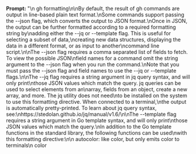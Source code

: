 **Prompt:**
"\n          gh formatting\n\nBy default, the result of gh commands are output in line-based plain text format.\nSome commands support passing the --json flag, which converts the output to JSON format.\nOnce in JSON, the output can be further formatted according to a required formatting string by\nadding either the --jq or --template flag. This is useful for selecting a subset of data,\ncreating new data structures, displaying the data in a different format, or as input to another\ncommand line script.\n\nThe --json flag requires a comma separated list of fields to fetch. To view the possible JSON\nfield names for a command omit the string argument to the --json flag when you run the command.\nNote that you must pass the --json flag and field names to use the --jq or --template flags.\n\nThe --jq flag requires a string argument in jq query syntax, and will only print\nthose JSON values which match the query. jq queries can be used to select elements from an\narray, fields from an object, create a new array, and more. The jq utility does not need\nto be installed on the system to use this formatting directive. When connected to a terminal,\nthe output is automatically pretty-printed. To learn about jq query syntax, see:\nhttps://stedolan.github.io/jq/manual/v1.6/\n\nThe --template flag requires a string argument in Go template syntax, and will only print\nthose JSON values which match the query.\nIn addition to the Go template functions in the standard library, the following functions can be used\nwith this formatting directive:\n\n  autocolor: like color, but only emits color to terminals\n  color <style> <input>: colorize input using https://github.com/mgutz/ansi\n  join <sep> <list>: joins values in the list using a separator\n  pluck <field> <list>: collects values of a field from all items in the input\n  tablerow <fields>...: aligns fields in output vertically as a table\n  tablerender: renders fields added by tablerow in place\n  timeago <time>: renders a timestamp as relative to now\n  timefmt <format> <time>: formats a timestamp using Go's Time.Format function\n  truncate <length> <input>: ensures input fits within length\n  hyperlink <url> <text>: renders a terminal hyperlink\n\n\nTo learn more about Go templates, see: https://golang.org/pkg/text/template/.\n\nExamples\n\n# default output format\n$ gh pr list\nShowing 23 of 23 open pull requests in cli/cli\n\n#123  A helpful contribution          contribution-branch              about 1 day ago\n#124  Improve the docs                docs-branch                      about 2 days ago\n#125  An exciting new feature         feature-branch                   about 2 days ago\n\n\n# adding the --json flag with a list of field names\n$ gh pr list --json number,title,author\n[\n  {\n\t\"author\": {\n\t  \"login\": \"monalisa\"\n\t},\n\t\"number\": 123,\n\t\"title\": \"A helpful contribution\"\n  },\n  {\n\t\"author\": {\n\t  \"login\": \"codercat\"\n\t},\n\t\"number\": 124,\n\t\"title\": \"Improve the docs\"\n  },\n  {\n\t\"author\": {\n\t  \"login\": \"cli-maintainer\"\n\t},\n\t\"number\": 125,\n\t\"title\": \"An exciting new feature\"\n  }\n]\n\n\n# adding the --jq flag and selecting fields from the array\n$ gh pr list --json author --jq '.[].author.login'\nmonalisa\ncodercat\ncli-maintainer\n\n# --jq can be used to implement more complex filtering and output changes:\n$ bin/gh issue list --json number,title,labels --jq \\\n  'map(select((.labels | length) > 0))    # must have labels\n  | map(.labels = (.labels | map(.name))) # show only the label names\n  | .[:3]                                 # select the first 3 results'\n  [\n\t{\n\t  \"labels\": [\n\t\t\"enhancement\",\n\t\t\"needs triage\"\n\t  ],\n\t  \"number\": 123,\n\t  \"title\": \"A helpful contribution\"\n\t},\n\t{\n\t  \"labels\": [\n\t\t\"help wanted\",\n\t\t\"docs\",\n\t\t\"good first issue\"\n\t  ],\n\t  \"number\": 125,\n\t  \"title\": \"Improve the docs\"\n\t},\n\t{\n\t  \"labels\": [\n\t\t\"enhancement\",\n\t  ],\n\t  \"number\": 7221,\n\t  \"title\": \"An exciting new feature\"\n\t}\n  ]\n  \n# using the --template flag with the hyperlink helper\ngh issue list --json title,url --template '{{range .}}{{hyperlink .url .title}}{{\"\\n\"}}{{end}}'\n\n\n# adding the --template flag and modifying the display format\n$ gh pr list --json number,title,headRefName,updatedAt --template \\\n\t'{{range .}}{{tablerow (printf \"#%v\" .number | autocolor \"green\") .title .headRefName (timeago .updatedAt)}}{{end}}'\n\n#123  A helpful contribution      contribution-branch       about 1 day ago\n#124  Improve the docs            docs-branch               about 2 days ago\n#125  An exciting new feature     feature-branch            about 2 days ago\n\n\n# a more complex example with the --template flag which formats a pull request using multiple tables with headers:\n$ gh pr view 3519 --json number,title,body,reviews,assignees --template \\\n'{{printf \"#%v\" .number}} {{.title}}\n\n{{.body}}\n\n{{tablerow \"ASSIGNEE\" \"NAME\"}}{{range .assignees}}{{tablerow .login .name}}{{end}}{{tablerender}}\n{{tablerow \"REVIEWER\" \"STATE\" \"COMMENT\"}}{{range .reviews}}{{tablerow .author.login .state .body}}{{end}}\n'\n\n#3519 Add table and helper template functions\n\nResolves #3488\n\nASSIGNEE  NAME\nmislav    Mislav Marohni\u0107\n\n\nREVIEWER  STATE              COMMENT\nmislav    COMMENTED          This is going along great! Thanks for working on this \u2764\ufe0f\n\nSee also\n\n\n  gh\n\n\n          \n\n\n\n\n\n\n\n\n\n\n\n\n\n\n        "
 Rewrite this, reducing the number of words by about a quarter, and format with github markdown 


**Response:**
By default, gh commands output in plain text format. Some commands support the --json flag to convert output to JSON format. JSON output can be further formatted using --jq or --template flags. These flags are useful for selecting data, creating new structures, changing formats, or as input for other scripts.

To use --json, provide a comma-separated list of fields to fetch. Omit the string argument to --json to view possible field names. --jq requires a string argument in jq query syntax to print matching JSON values. --template requires a string argument in Go template syntax to print matching JSON values.

Examples:

Default output format:
```
$ gh pr list
Showing 23 of 23 open pull requests in cli/cli

#123  A helpful contribution          contribution-branch              about 1 day ago
#124  Improve the docs                docs-branch                      about 2 days ago
#125  An exciting new feature         feature-branch                   about 2 days ago
```

Using --json with field names:
```
$ gh pr list --json number,title,author
[
  {
    "author": {
      "login": "monalisa"
    },
    "number": 123,
    "title": "A helpful contribution"
  },
  {
    "author": {
      "login": "codercat"
    },
    "number": 124,
    "title": "Improve the docs"
  },
  {
    "author": {
      "login": "cli-maintainer"
    },
    "number": 125,
    "title": "An exciting new feature"
  }
]
```

Using --jq to select fields:
```
$ gh pr list --json author --jq '.[].author.login'
monalisa
codercat
cli-maintainer
```

Using --template with hyperlink helper:
```
gh issue list --json title,url --template '{{range .}}{{hyperlink .url .title}}{{"\n"}}{{end}}'
```

Using --template to modify display format:
```
$ gh pr list --json number,title,headRefName,updatedAt --template \
    '{{range .}}{{tablerow (printf "#%v" .number | autocolor "green") .title .headRefName (timeago .updatedAt)}}{{end}}'
    
#123  A helpful contribution      contribution-branch       about 1 day ago
#124  Improve the docs            docs-branch               about 2 days ago
#125  An exciting new feature     feature-branch            about 2 days ago
```

A more complex example with --template to format a pull request using multiple tables:
```
$ gh pr view 3519 --json number,title,body,reviews,assignees --template \
'{{printf "#%v" .number}} {{.title}}

{{.body}}

{{tablerow "ASSIGNEE" "NAME"}}{{range .assignees}}{{tablerow .login .name}}{{end}}{{tablerender}}
{{tablerow "REVIEWER" "STATE" "COMMENT"}}{{range .reviews}}{{tablerow .author.login .state .body}}{{end}}
'

#3519 Add table and helper template functions

Resolves #3488

ASSIGNEE  NAME
mislav    Mislav Marohni\u0107


REVIEWER  STATE              COMMENT
mislav    COMMENTED          This is going along great! Thanks for working on this \u2764\ufe0f
```

For more information on Go templates, see: https://golang.org/pkg/text/template/.

<details><summary>Metadata</summary>

- Duration: 101536 ms
- Datetime: 2023-11-04T17:20:11.315207
- Model: gpt-3.5-turbo-0613

</details>

**Options:**
```json
{"temperature": 0.5}
```

